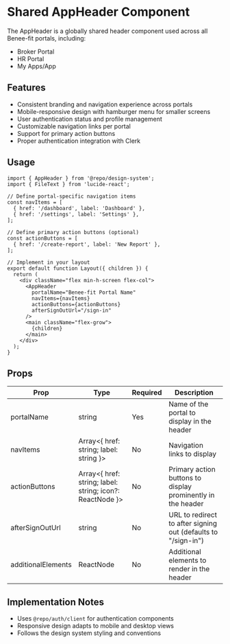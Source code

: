 # Shared AppHeader Component

The AppHeader is a globally shared header component used across all Benee-fit portals, including:
- Broker Portal
- HR Portal
- My Apps/App

## Features

- Consistent branding and navigation experience across portals
- Mobile-responsive design with hamburger menu for smaller screens
- User authentication status and profile management
- Customizable navigation links per portal
- Support for primary action buttons
- Proper authentication integration with Clerk

## Usage

```tsx
import { AppHeader } from '@repo/design-system';
import { FileText } from 'lucide-react';

// Define portal-specific navigation items
const navItems = [
  { href: '/dashboard', label: 'Dashboard' },
  { href: '/settings', label: 'Settings' },
];

// Define primary action buttons (optional)
const actionButtons = [
  { href: '/create-report', label: 'New Report' },
];

// Implement in your layout
export default function Layout({ children }) {
  return (
    <div className="flex min-h-screen flex-col">
      <AppHeader 
        portalName="Benee-fit Portal Name" 
        navItems={navItems}
        actionButtons={actionButtons}
        afterSignOutUrl="/sign-in" 
      />
      <main className="flex-grow">
        {children}
      </main>
    </div>
  );
}
```

## Props

| Prop | Type | Required | Description |
|------|------|----------|-------------|
| portalName | string | Yes | Name of the portal to display in the header |
| navItems | Array<{ href: string; label: string }> | No | Navigation links to display |
| actionButtons | Array<{ href: string; label: string; icon?: ReactNode }> | No | Primary action buttons to display prominently in the header |
| afterSignOutUrl | string | No | URL to redirect to after signing out (defaults to "/sign-in") |
| additionalElements | ReactNode | No | Additional elements to render in the header |

## Implementation Notes

- Uses `@repo/auth/client` for authentication components
- Responsive design adapts to mobile and desktop views
- Follows the design system styling and conventions
